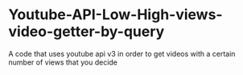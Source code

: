 # Youtube-API-Low-High-views-video-getter-by-query
A code that uses youtube api v3 in order to get videos with a certain number of views that you decide
